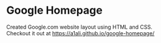 # Google Homepage
Created Google.com website layout using HTML and CSS. <br>
Checkout it out at https://a1ali.github.io/google-homepage/
